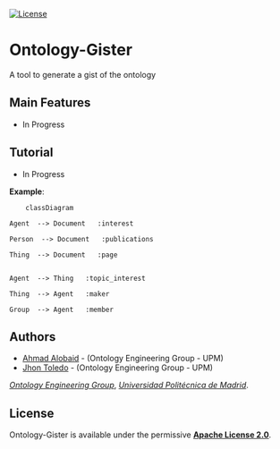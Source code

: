 [![License](https://camo.githubusercontent.com/d6aa9e530d2e113934db4c4c984411041c92b3a120223790c67d37291d373822/68747470733a2f2f696d672e736869656c64732e696f2f707970692f6c2f6d6f7270682d6b67632e737667)](https://github.com/oeg-upm/morph-kgc/blob/main/LICENSE) 

# Ontology-Gister

A tool to generate a gist of the ontology

## Main Features

* In Progress

## Tutorial

* In Progress



**Example**:



```mermaid
	classDiagram

Agent  --> Document   :interest  

Person  --> Document   :publications  

Thing  --> Document   :page  


Agent  --> Thing   :topic_interest  

Thing  --> Agent   :maker  

Group  --> Agent   :member  

```

## Authors

- [Ahmad Alobaid](https://github.com/ahmad88me) - (Ontology Engineering Group - UPM)
- [Jhon Toledo](https://github.com/jatoledo) - (Ontology Engineering Group - UPM)

*[Ontology Engineering Group](https://oeg.fi.upm.es/)*, *[Universidad Politécnica de Madrid](https://www.upm.es/internacional)*.

## License

Ontology-Gister is available under the permissive **[Apache License 2.0](https://github.com/oeg-upm/Morph-KGC/blob/main/LICENSE)**.
